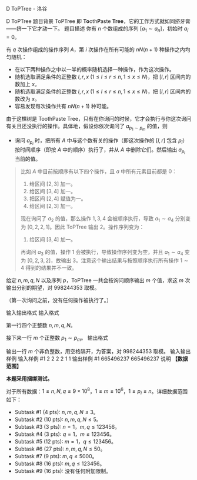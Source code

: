 



D ToPTree - 洛谷














D ToPTree
题目背景
ToPTree 即 **To**oth**P**aste **Tree**，它的工作方式就如同挤牙膏——挤一下它才动一下。
题目描述
你有 $n$ 个数组成的序列 $[a_1\sim a_n]$，初始时 $a_i=0$。

有 $q$ 次操作组成的操作序列 $A$，第 $i$ 次操作在所有可能的 $nN(n+1)$ 种操作之内均匀随机：

- 在以下两种操作之中以一半的概率随机选择一种操作，作为这次操作。
- 随机选取满足条件的正整数 $l,r,x\ (1\le l\le r\le n,1\le x\le N)$，把 $[l,r]$ 区间内的数加上 $x$。
- 随机选取满足条件的正整数 $l,r,x\ (1\le l\le r\le n,1\le x\le N)$，把 $[l,r]$ 区间内的数改为 $x$。
- 容易发现每次操作共有 $nN(n+1)$ 种可能。

由于这棵树是 ToothPaste Tree，只有在你询问的时候，它才会执行与你这次询问有关且还没执行的操作。具体地，假设你依次询问了 $a_{p_1\sim p_m}$ 的值，则

- 询问 $a_{p_i}$ 时，把所有 $A$ 中与这个数有关的操作（即这次操作的 $[l,r]$ 包含 $p_i$）按时间顺序（即按 $A$ 中的顺序）执行了，并从 $A$ 中删除它们。然后输出 $a_{p_i}$ 当前的值。

> 比如 $A$ 中目前按顺序有以下四个操作，且 $a$ 中所有元素目前都是 $0$：
> 
> 1. 给区间 $[2,3]$ 加一。
> 2. 给区间 $[3,4]$ 加一。
> 3. 把区间 $[2,4]$ 赋值为一。
> 4. 给区间 $[2,3]$ 加一。
> 
> 现在询问了 $a_2$ 的值，那么操作 $1,3,4$ 会被顺序执行，导致 $a_1\sim a_4$ 分别变为 $[0,2,2,1]$。因此 ToPTree 输出 $2$。操作序列变为：
> 
> 1. 给区间 $[3,4]$ 加一。
> 
> 再询问 $a_3$ 的值，操作 $1$ 会被执行，导致操作序列变为空，并且 $a_1\sim a_4$ 变为 $[0,2,3,2]$，故输出 $3$。注意这个输出结果与按照顺序执行所有操作 $1\sim 4$ 得到的结果并不一致。

给定 $n,m,q,N$ 以及序列 $p$，ToPTree 一共会按询问顺序输出 $m$ 个值，求这 $m$ 次输出分别的期望，对 $998244353$ 取模。

（第一次询问之前，没有任何操作被执行了。）


输入输出格式
输入格式

第一行四个正整数 $n,m,q,N$。

接下来一行 $m$ 个正整数 $p_1\sim p_m$。
输出格式

输出一行 $m$ 个非负整数，用空格隔开，为答案，对 $998244353$ 取模。
输入输出样例
输入样例 #1
2 2 2 2
1 1
输出样例 #1
665496237 665496237
说明
**【数据范围】**

**本题采用捆绑测试。**

对于所有数据：$1\le n,N,q\le 9\times 10^8$，$1\le m\le 10^6$，$1\le p_i\le n$。详细数据范围如下：

- Subtask #1 (4 pts): $n,m,q,N\le 3$。
- Subtask #2 (10 pts): $n,m,q,N\le 5$。
- Subtask #3 (3 pts): $n=1$，$m,q\le 123456$。
- Subtask #4 (3 pts): $q=1$，$m\le 123456$。
- Subtask #5 (12 pts): $m=1$，$q\le 123456$。
- Subtask #6 (27 pts): $n,m,q,N\le 50$。
- Subtask #7 (9 pts): $m,q\le 5000$。
- Subtask #8 (16 pts): $m,q\le 123456$。
- Subtask #9 (16 pts): 没有任何附加限制。







